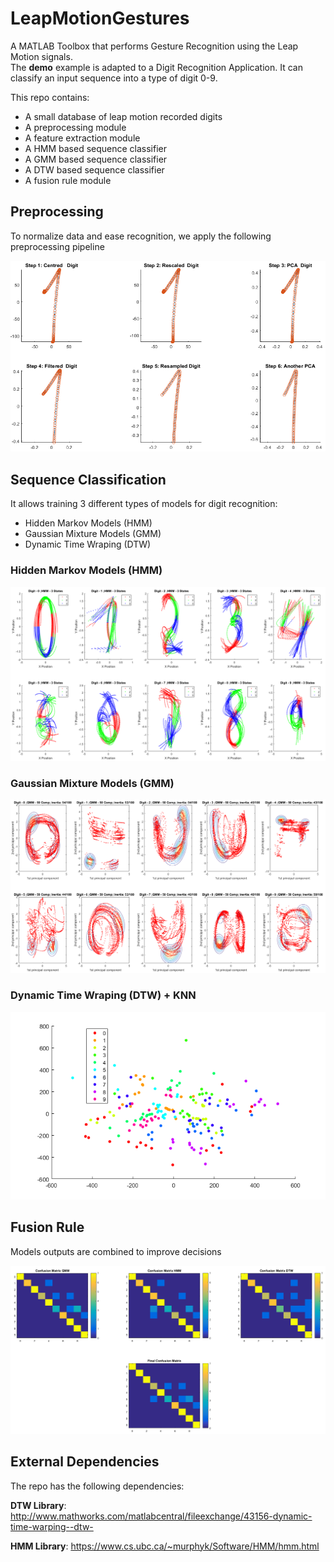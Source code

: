 # LeapMotionGestures
A MATLAB Toolbox that performs Gesture Recognition using the Leap Motion signals. </br>
The **demo** example is adapted to a Digit Recognition Application. It can classify an input sequence into a type of digit 0-9.

This repo contains:
- A small database of leap motion recorded digits
- A preprocessing module
- A feature extraction module
- A HMM based sequence classifier
- A GMM based sequence classifier
- A DTW based sequence classifier
- A fusion rule module 
 
 
 

## Preprocessing

To normalize data and ease recognition, we apply the following preprocessing pipeline

<p align="center">
  <img src='https://raw.githubusercontent.com/GMarzinotto/Leap-Motion-Gestures/master/demo/img/preprocessing_gesture.png'/>
</p>

## Sequence Classification

It allows training 3 different types of models for digit recognition:

- Hidden Markov Models (HMM)
- Gaussian Mixture Models (GMM)
- Dynamic Time Wraping (DTW)
 

### Hidden Markov Models (HMM)

<p align="center">
  <img src='https://raw.githubusercontent.com/GMarzinotto/Leap-Motion-Gestures/master/demo/img/hmm_hidden_states.png'/>
</p>

### Gaussian Mixture Models (GMM)

<p align="center">
  <img src='https://raw.githubusercontent.com/GMarzinotto/Leap-Motion-Gestures/master/demo/img/gmm_model_visual.png'/>
</p>

### Dynamic Time Wraping (DTW) + KNN 


<p align="center">
  <img src='https://raw.githubusercontent.com/GMarzinotto/Leap-Motion-Gestures/master/demo/img/dtw_projection_visual.png'/>
</p>


## Fusion Rule

Models outputs are combined to improve decisions

<p align="center">
  <img src='https://raw.githubusercontent.com/GMarzinotto/Leap-Motion-Gestures/master/demo/img/conf_matrix.png'/>
</p>




## External Dependencies

The repo has the following dependencies:

**DTW Library**: http://www.mathworks.com/matlabcentral/fileexchange/43156-dynamic-time-warping--dtw-

**HMM Library**: https://www.cs.ubc.ca/~murphyk/Software/HMM/hmm.html








